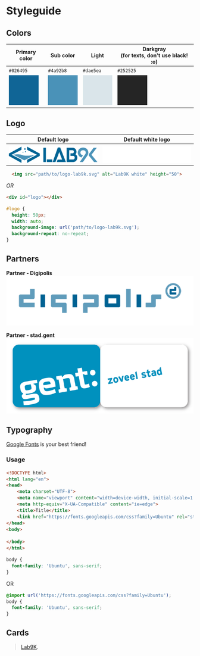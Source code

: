 # Styleguide

## Colors

|**Primary color**|**Sub color**|**Light**|**Darkgray**<br>(for texts, don't use black! :o)|
|---	|---	|---	|---	|
|```#026495```|```#4a92b8```|```#dae5ea```|```#252525```|
|![alt text](https://raw.githubusercontent.com/lab9k/Styleguide/master/colors/primary.png "Primary color")|![alt text](https://raw.githubusercontent.com/lab9k/Styleguide/master/colors/sub.png "Sub color")|![alt text](https://raw.githubusercontent.com/lab9k/Styleguide/master/colors/light.png "Light")|![alt text](https://raw.githubusercontent.com/lab9k/Styleguide/master/colors/darkgray.png "Darkgray")

## Logo

|**Default logo**|**Default white logo**|
|---	|---  |
|||
|![Default logo](https://raw.githubusercontent.com/lab9k/Styleguide/master/assets/logo-lab9k.svg?sanitize=true)|![Default white logo](https://raw.githubusercontent.com/lab9k/Styleguide/master/assets/logo-white-lab9k.svg?sanitize=true)|

```html
  <img src="path/to/logo-lab9k.svg" alt="Lab9K white" height="50">
```
*OR*
```html
<div id="logo"></div>
```

```css
#logo {
  height: 50px;
  width: auto;
  background-image: url('path/to/logo-lab9k.svg');
  background-repeat: no-repeat;
}
```


## Partners
**Partner - Digipolis**<br>
![Default white logo](https://raw.githubusercontent.com/lab9k/Styleguide/master/assets/digipolis.png)

**Partner - stad.gent**<br>
![Default white logo](https://raw.githubusercontent.com/lab9k/Styleguide/master/assets/stadgent.png)

## Typography
[Google Fonts](https://fonts.google.com) is your best friend!<br>
### Usage
```html
<!DOCTYPE html>
<html lang="en">
<head>
    <meta charset="UTF-8">
    <meta name="viewport" content="width=device-width, initial-scale=1.0">
    <meta http-equiv="X-UA-Compatible" content="ie=edge">
    <title>Title</title>
    <link href="https://fonts.googleapis.com/css?family=Ubuntu" rel="stylesheet">
</head>
<body>
    
</body>
</html>
```
```css
body {
  font-family: 'Ubuntu', sans-serif;
}
```
OR
```css
@import url('https://fonts.googleapis.com/css?family=Ubuntu');
body {
  font-family: 'Ubuntu', sans-serif;
}
```


## Cards

> [Lab9K](https://lab9k.github.io/).
